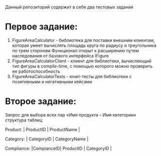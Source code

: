 Данный репозиторий содержит в себе два тестовых задания 
# Первое задание:

 1. FigureAreaCalculator - библиотека для поставки внешним клиентам, которая умеет вычислять площадь круга по радиусу и треугольника по трем сторонам
Функционал открыт к расширению путем наследования от базового интерфейса IFigure
 2. FigureAreaCalculatorClient - клиент для библиотеки, вычисляющий тип фигуры в compile-time, с помощью которого можно проверить ее работоспособность
 3. FigureAreaCalculatorTests - юнит-тесты для библиотеки с позитивными и негативными кейсами

# Второе задание:
Запрос для выбора всех пар «Имя продукта – Имя категории» структура таблиц: 

Product: | ProductID | ProductName |

Category: | CategoryID | CategoryName |

Compliance: |CompianceID| ProductID | CategoryID |
